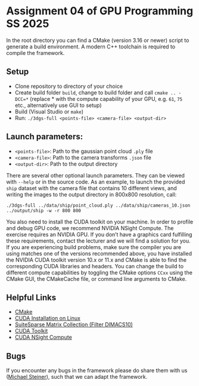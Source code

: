 # Assignment 04 of GPU Programming SS 2025

In the root directory you can find a CMake (version 3.16 or newer) script to generate a
build environment. A modern C++ toolchain is required to compile the framework.

## Setup
* Clone repository to directory of your choice
* Create build folder `build`, change to build folder and call `cmake .. -DCC=*`
(replace * with the compute capability of your GPU, e.g. `61`, `75` etc., alternatively use GUI to setup)
* Build (Visual Studio or `make`)
* Run: `./3dgs-full <points-file> <camera-file> <output-dir>`

## Launch parameters:
* `<points-file>`: Path to the gaussian point cloud `.ply` file
* `<camera-file>`: Path to the camera transforms `.json` file
* `<output-dir>`: Path to the output directory

There are several other optional launch parameters. They can be viewed with `--help` or in the source code. As an example, to launch the provided `ship` dataset with the camera file that contains 10 different views, and writing the images to the output directory in 800x800 resolution, call:

```
./3dgs-full ../data/ship/point_cloud.ply ../data/ship/cameras_10.json ../output/ship -w -r 800 800
```

You also need to install the CUDA toolkit on your machine. In order to profile and debug GPU code, we recommend NVIDIA NSight Compute. The exercise requires an NVIDIA GPU. If you don’t have a graphics card fulfilling these requirements, contact the lecturer and we will find a solution for you. If you are experiencing build problems, make sure the compiler you are using matches one of the versions recommended above, you have installed the NVIDIA CUDA toolkit version 10.x or 11.x and CMake is able to find the corresponding CUDA libraries and headers. You can change the build to different compute capabilities by toggling the CMake options `CCxx` using the CMake GUI, the CMakeCache file, or command line arguments to CMake.

## Helpful Links
* [CMake](http://www.cmake.org/)
* [CUDA Installation on Linux](http://docs.nvidia.com/cuda/cuda-installation-guide-linux/index.html)
* [SuiteSparse Matrix Collection (Filter DIMACS10)](https://sparse.tamu.edu/DIMACS10)
* [CUDA Toolkit](https://developer.nvidia.com/cuda-toolkit)
* [CUDA NSight Compute](https://developer.nvidia.com/nsight-compute)


## Bugs
If you encounter any bugs in the framework please do share them with us ([Michael Steiner](mailto:michael.steiner@tugraz.at?subject=[Ass04]%20Bug%20Report)), such
that we can adapt the framework.
